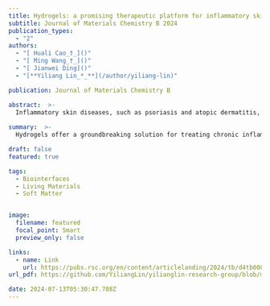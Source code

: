 ```yaml
---
title: Hydrogels: a promising therapeutic platform for inflammatory skin diseases treatment (Invited Review)
subtitle: Journal of Materials Chemistry B 2024
publication_types:
  - "2"
authors:
  - "[ Huali Cao_†_]()"
  - "[ Ming Wang_†_]()"
  - "[ Jianwei Ding]()"
  - "[**Yiliang Lin_*_**](/author/yiliang-lin)"

publication: Journal of Materials Chemistry B

abstract:  >-
  Inflammatory skin diseases, such as psoriasis and atopic dermatitis, pose significant health challenges due to their long-lasting nature, potential for serious complications, and significant health risks, which requires treatments that are both effective and exhibit minimal side effects. Hydrogels offer an innovative solution due to their biocompatibility, tunability, controlled drug delivery capabilities, enhanced treatment adherence and minimized side effects risk. This review explores the mechanisms that guide the design of hydrogel therapeutic platforms from multiple perspectives, focusing on the components of hydrogels, their adjustable physical and chemical properties, and their interactions with cells and drugs to underscore their clinical potential. We also examine various therapeutic agents for psoriasis and atopic dermatitis that can be integrated into hydrogels, including traditional drugs, novel compounds targeting oxidative stress, small molecule drugs, biologics, and emerging therapies, offering insights into their mechanisms and advantages. Additionally, we review clinical trial data to evaluate the effectiveness and safety of hydrogel-based treatments in managing psoriasis and atopic dermatitis under complex disease conditions. Lastly, we discuss the current challenges and future opportunities for hydrogel therapeutics in treating psoriasis and atopic dermatitis, such as improving skin barrier penetration and developing multifunctional hydrogels, and highlight emerging opportunities to enhance long-term safety and stability.
 
summary:  >-
  Hydrogels offer a groundbreaking solution for treating chronic inflammatory skin diseases like psoriasis and atopic dermatitis by enhancing drug delivery and minimizing side effects. This review delves into hydrogel design, drug integration, and clinical trial data, highlighting their potential and future opportunities in improving treatment efficacy and safety.

draft: false
featured: true

tags:
  - Biointerfaces
  - Living Materials
  - Soft Matter


image:
  filename: featured
  focal_point: Smart
  preview_only: false

links:
  - name: Link
    url: https://pubs.rsc.org/en/content/articlelanding/2024/tb/d4tb00887a
url_pdf: https://github.com/YiliangLin/yilianglin-research-group/blob/main/assets/media/Cao%20et%20al.%20-%202024%20-%20Hydrogels%20a%20promising%20therapeutic%20platform%20for%20inflammatory%20skin%20diseases%20treatment.pdf?raw=true

date: 2024-07-13T05:30:47.788Z
---
```

